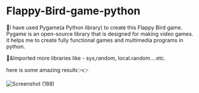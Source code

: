 # Flappy-Bird-game-python

💫I have used Pygame(a Python library) to create this Flappy Bird game. 
Pygame is an open-source library that is designed for making video games. 
it helps me to create fully functional games and multimedia programs in python.


💫&Imported more libraries like - sys,random, local.random....etc.

here is some amazing result👉👉


![Screenshot (188)](https://user-images.githubusercontent.com/107612618/221456001-cd9ba052-aa1b-424c-8b42-84891648936c.png)
